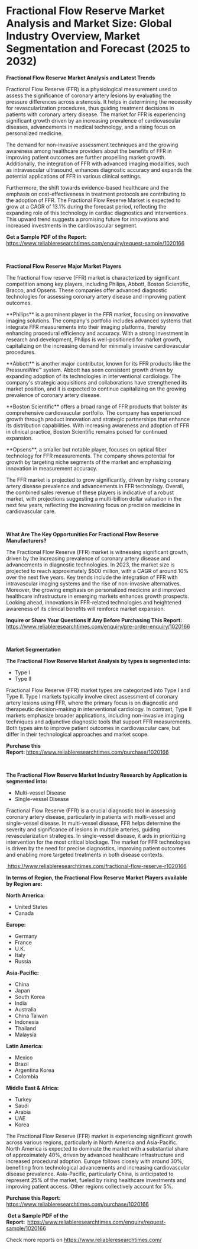 <p><h1>Fractional Flow Reserve Market Analysis and Market Size: Global Industry Overview, Market Segmentation and Forecast (2025 to 2032)</h1></p><p><strong>Fractional Flow Reserve Market Analysis and Latest Trends</strong></p>
<p><p>Fractional Flow Reserve (FFR) is a physiological measurement used to assess the significance of coronary artery lesions by evaluating the pressure differences across a stenosis. It helps in determining the necessity for revascularization procedures, thus guiding treatment decisions in patients with coronary artery disease. The market for FFR is experiencing significant growth driven by an increasing prevalence of cardiovascular diseases, advancements in medical technology, and a rising focus on personalized medicine. </p><p>The demand for non-invasive assessment techniques and the growing awareness among healthcare providers about the benefits of FFR in improving patient outcomes are further propelling market growth. Additionally, the integration of FFR with advanced imaging modalities, such as intravascular ultrasound, enhances diagnostic accuracy and expands the potential applications of FFR in various clinical settings. </p><p>Furthermore, the shift towards evidence-based healthcare and the emphasis on cost-effectiveness in treatment protocols are contributing to the adoption of FFR. The Fractional Flow Reserve Market is expected to grow at a CAGR of 13.1% during the forecast period, reflecting the expanding role of this technology in cardiac diagnostics and interventions. This upward trend suggests a promising future for innovations and increased investments in the cardiovascular segment.</p></p>
<p><strong>Get a Sample PDF of the Report:&nbsp;</strong> <a href="https://www.reliableresearchtimes.com/enquiry/request-sample/1020166?utm_campaign=2002&utm_medium=2&utm_source=Github&utm_content=ia&utm_term=03032025&utm_id=fractional-flow-reserve">https://www.reliableresearchtimes.com/enquiry/request-sample/1020166</a></p>
<p>&nbsp;</p>
<p><strong>Fractional Flow Reserve Major Market Players</strong></p>
<p><p>The fractional flow reserve (FFR) market is characterized by significant competition among key players, including Philips, Abbott, Boston Scientific, Bracco, and Opsens. These companies offer advanced diagnostic technologies for assessing coronary artery disease and improving patient outcomes.</p><p>**Philips** is a prominent player in the FFR market, focusing on innovative imaging solutions. The company's portfolio includes advanced systems that integrate FFR measurements into their imaging platforms, thereby enhancing procedural efficiency and accuracy. With a strong investment in research and development, Philips is well-positioned for market growth, capitalizing on the increasing demand for minimally invasive cardiovascular procedures.</p><p>**Abbott** is another major contributor, known for its FFR products like the PressureWire™ system. Abbott has seen consistent growth driven by expanding adoption of its technologies in interventional cardiology. The company's strategic acquisitions and collaborations have strengthened its market position, and it is expected to continue capitalizing on the growing prevalence of coronary artery disease.</p><p>**Boston Scientific** offers a broad range of FFR products that bolster its comprehensive cardiovascular portfolio. The company has experienced growth through product innovation and strategic partnerships that enhance its distribution capabilities. With increasing awareness and adoption of FFR in clinical practice, Boston Scientific remains poised for continued expansion.</p><p>**Opsens**, a smaller but notable player, focuses on optical fiber technology for FFR measurements. The company shows potential for growth by targeting niche segments of the market and emphasizing innovation in measurement accuracy.</p><p>The FFR market is projected to grow significantly, driven by rising coronary artery disease prevalence and advancements in FFR technology. Overall, the combined sales revenue of these players is indicative of a robust market, with projections suggesting a multi-billion dollar valuation in the next few years, reflecting the increasing focus on precision medicine in cardiovascular care.</p></p>
<p>&nbsp;</p>
<p><strong>What Are The Key Opportunities For Fractional Flow Reserve Manufacturers?</strong></p>
<p><p>The Fractional Flow Reserve (FFR) market is witnessing significant growth, driven by the increasing prevalence of coronary artery disease and advancements in diagnostic technologies. In 2023, the market size is projected to reach approximately $500 million, with a CAGR of around 10% over the next five years. Key trends include the integration of FFR with intravascular imaging systems and the rise of non-invasive alternatives. Moreover, the growing emphasis on personalized medicine and improved healthcare infrastructure in emerging markets enhances growth prospects. Looking ahead, innovations in FFR-related technologies and heightened awareness of its clinical benefits will reinforce market expansion.</p></p>
<p><strong>Inquire or Share Your Questions If Any Before Purchasing This Report:</strong> <a href="https://www.reliableresearchtimes.com/enquiry/pre-order-enquiry/1020166?utm_campaign=2002&utm_medium=2&utm_source=Github&utm_content=ia&utm_term=03032025&utm_id=fractional-flow-reserve">https://www.reliableresearchtimes.com/enquiry/pre-order-enquiry/1020166</a></p>
<p>&nbsp;</p>
<p><strong>Market Segmentation</strong></p>
<p><strong>The Fractional Flow Reserve Market Analysis by types is segmented into:</strong></p>
<p><ul><li>Type I</li><li>Type II</li></ul></p>
<p><p>Fractional Flow Reserve (FFR) market types are categorized into Type I and Type II. Type I markets typically involve direct assessment of coronary artery lesions using FFR, where the primary focus is on diagnostic and therapeutic decision-making in interventional cardiology. In contrast, Type II markets emphasize broader applications, including non-invasive imaging techniques and adjunctive diagnostic tools that support FFR measurements. Both types aim to improve patient outcomes in cardiovascular care, but differ in their technological approaches and market scope.</p></p>
<p><strong>Purchase this Report:&nbsp;</strong><a href="https://www.reliableresearchtimes.com/purchase/1020166?utm_campaign=2002&utm_medium=2&utm_source=Github&utm_content=ia&utm_term=03032025&utm_id=fractional-flow-reserve">https://www.reliableresearchtimes.com/purchase/1020166</a></p>
<p>&nbsp;</p>
<p><strong>The Fractional Flow Reserve Market Industry Research by Application is segmented into:</strong></p>
<p><ul><li>Multi-vessel Disease</li><li>Single-vessel Disease</li></ul></p>
<p><p>Fractional Flow Reserve (FFR) is a crucial diagnostic tool in assessing coronary artery disease, particularly in patients with multi-vessel and single-vessel disease. In multi-vessel disease, FFR helps determine the severity and significance of lesions in multiple arteries, guiding revascularization strategies. In single-vessel disease, it aids in prioritizing intervention for the most critical blockage. The market for FFR technologies is driven by the need for precise diagnostics, improving patient outcomes and enabling more targeted treatments in both disease contexts.</p></p>
<p><a href="https://www.reliableresearchtimes.com/fractional-flow-reserve-r1020166?utm_campaign=2002&utm_medium=2&utm_source=Github&utm_content=ia&utm_term=03032025&utm_id=fractional-flow-reserve">&nbsp;https://www.reliableresearchtimes.com/fractional-flow-reserve-r1020166</a></p>
<p><strong>In terms of Region, the Fractional Flow Reserve Market Players available by Region are:</strong></p>
<p>
    <p> <strong> North America: </strong>
        <ul>
            <li>United States</li>
            <li>Canada</li>
        </ul>
        </p> 
    <p> <strong> Europe: </strong>
        <ul>
            <li>Germany</li>
            <li>France</li>
            <li>U.K.</li>
            <li>Italy</li>
            <li>Russia</li>
        </ul>
        </p> 
    <p> <strong> Asia-Pacific: </strong>
        <ul>
            <li>China</li>
            <li>Japan</li>
            <li>South Korea</li>
            <li>India</li>
            <li>Australia</li>
            <li>China Taiwan</li>
            <li>Indonesia</li>
            <li>Thailand</li>
            <li>Malaysia</li>
        </ul>
        </p> 
    <p> <strong> Latin America: </strong>
        <ul>
            <li>Mexico</li>
            <li>Brazil</li>
            <li>Argentina Korea</li>
            <li>Colombia</li>
        </ul>
        </p> 
    <p> <strong> Middle East & Africa: </strong>
        <ul>
            <li>Turkey</li>
            <li>Saudi</li>
            <li>Arabia</li>
            <li>UAE</li>
            <li>Korea</li>
        </ul>
    </p>
    </p>
<p><p>The Fractional Flow Reserve (FFR) market is experiencing significant growth across various regions, particularly in North America and Asia-Pacific. North America is expected to dominate the market with a substantial share of approximately 40%, driven by advanced healthcare infrastructure and increased procedural adoption. Europe follows closely with around 30%, benefiting from technological advancements and increasing cardiovascular disease prevalence. Asia-Pacific, particularly China, is anticipated to represent 25% of the market, fueled by rising healthcare investments and improving patient access. Other regions collectively account for 5%.</p></p>
<p><strong>Purchase this Report: </strong><a href="https://www.reliableresearchtimes.com/purchase/1020166?utm_campaign=2002&utm_medium=2&utm_source=Github&utm_content=ia&utm_term=03032025&utm_id=fractional-flow-reserve">https://www.reliableresearchtimes.com/purchase/1020166</a></p>
<p>&nbsp;<strong>Get a Sample PDF of the Report:&nbsp;&nbsp;</strong><a href="https://www.reliableresearchtimes.com/enquiry/request-sample/1020166?utm_campaign=2002&utm_medium=2&utm_source=Github&utm_content=ia&utm_term=03032025&utm_id=fractional-flow-reserve">https://www.reliableresearchtimes.com/enquiry/request-sample/1020166</a></p>
<p><strong></strong></p>
<p>Check more reports on <a href="https://www.reliableresearchtimes.com/?utm_campaign=2002&utm_medium=2&utm_source=Github&utm_content=ia&utm_term=03032025&utm_id=fractional-flow-reserve">https://www.reliableresearchtimes.com/</a></p>